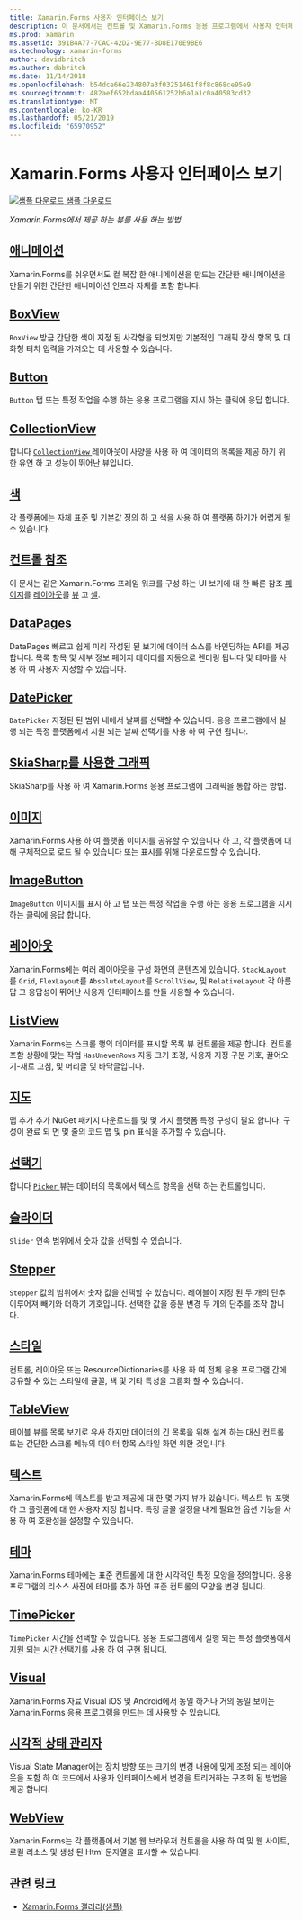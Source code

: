 ```yaml
---
title: Xamarin.Forms 사용자 인터페이스 보기
description: 이 문서에서는 컨트롤 및 Xamarin.Forms 응용 프로그램에서 사용자 인터페이스를 만들 때 사용할 수 있는 개념을 소개 합니다.
ms.prod: xamarin
ms.assetid: 391B4A77-7CAC-42D2-9E77-BD8E170E9BE6
ms.technology: xamarin-forms
author: davidbritch
ms.author: dabritch
ms.date: 11/14/2018
ms.openlocfilehash: b54dce66e234807a3f03251461f8f8c868ce95e9
ms.sourcegitcommit: 482aef652bdaa440561252b6a1a1c0a40583cd32
ms.translationtype: MT
ms.contentlocale: ko-KR
ms.lasthandoff: 05/21/2019
ms.locfileid: "65970952"
---
```

# <a name="xamarinforms-user-interface-views"></a>Xamarin.Forms 사용자 인터페이스 보기

[![샘플 다운로드](~/media/shared/download.png) 샘플 다운로드](https://developer.xamarin.com/samples/FormsGallery/)

_Xamarin.Forms에서 제공 하는 뷰를 사용 하는 방법_

## <a name="animationanimationindexmd"></a>[애니메이션](animation/index.md)

Xamarin.Forms를 쉬우면서도 컬 복잡 한 애니메이션을 만드는 간단한 애니메이션을 만들기 위한 간단한 애니메이션 인프라 자체를 포함 합니다.

## <a name="boxviewboxviewmd"></a>[BoxView](boxview.md)

`BoxView` 방금 간단한 색이 지정 된 사각형을 되었지만 기본적인 그래픽 장식 항목 및 대화형 터치 입력을 가져오는 데 사용할 수 있습니다.

## <a name="buttonbuttonmd"></a>[Button](button.md)

`Button` 탭 또는 특정 작업을 수행 하는 응용 프로그램을 지시 하는 클릭에 응답 합니다.

## <a name="collectionviewcollectionviewindexmd"></a>[CollectionView](collectionview/index.md)

합니다 [ `CollectionView` ](xref:Xamarin.Forms.CollectionView) 레이아웃이 사양을 사용 하 여 데이터의 목록을 제공 하기 위한 유연 하 고 성능이 뛰어난 뷰입니다.

## <a name="colorscolorsmd"></a>[색](colors.md)

각 플랫폼에는 자체 표준 및 기본값 정의 하 고 색을 사용 하 여 플랫폼 하기가 어렵게 될 수 있습니다.

## <a name="controls-referencecontrolsindexmd"></a>[컨트롤 참조](controls/index.md)

이 문서는 같은 Xamarin.Forms 프레임 워크를 구성 하는 UI 보기에 대 한 빠른 참조 [페이지](~/xamarin-forms/user-interface/controls/pages.md)를 [레이아웃](~/xamarin-forms/user-interface/controls/layouts.md)를 [뷰](~/xamarin-forms/user-interface/controls/views.md) 고 [셀](~/xamarin-forms/user-interface/controls/cells.md).

## <a name="datapagesdatapagesindexmd"></a>[DataPages](datapages/index.md)

DataPages 빠르고 쉽게 미리 작성된 된 보기에 데이터 소스를 바인딩하는 API를 제공 합니다. 목록 항목 및 세부 정보 페이지 데이터를 자동으로 렌더링 됩니다 및 테마를 사용 하 여 사용자 지정할 수 있습니다.

## <a name="datepickerdatepickermd"></a>[DatePicker](datepicker.md)

`DatePicker` 지정된 된 범위 내에서 날짜를 선택할 수 있습니다. 응용 프로그램에서 실행 되는 특정 플랫폼에서 지원 되는 날짜 선택기를 사용 하 여 구현 됩니다.

## <a name="graphics-with-skiasharpgraphicsskiasharpindexmd"></a>[SkiaSharp를 사용한 그래픽](graphics/skiasharp/index.md)

SkiaSharp를 사용 하 여 Xamarin.Forms 응용 프로그램에 그래픽을 통합 하는 방법.

## <a name="imagesimagesmd"></a>[이미지](images.md)

Xamarin.Forms 사용 하 여 플랫폼 이미지를 공유할 수 있습니다 하 고, 각 플랫폼에 대해 구체적으로 로드 될 수 있습니다 또는 표시를 위해 다운로드할 수 있습니다.

## <a name="imagebuttonimagebuttonmd"></a>[ImageButton](imagebutton.md)

`ImageButton` 이미지를 표시 하 고 탭 또는 특정 작업을 수행 하는 응용 프로그램을 지시 하는 클릭에 응답 합니다.

## <a name="layoutslayoutsindexmd"></a>[레이아웃](layouts/index.md)

Xamarin.Forms에는 여러 레이아웃을 구성 화면의 콘텐츠에 있습니다. `StackLayout`를 `Grid`, `FlexLayout`를 `AbsoluteLayout`를 `ScrollView`, 및 `RelativeLayout` 각 아름 답 고 응답성이 뛰어난 사용자 인터페이스를 만들 사용할 수 있습니다.

## <a name="listviewlistviewindexmd"></a>[ListView](listview/index.md)

Xamarin.Forms는 스크롤 행의 데이터를 표시할 목록 뷰 컨트롤을 제공 합니다. 컨트롤 포함 상황에 맞는 작업 `HasUnevenRows` 자동 크기 조정, 사용자 지정 구분 기호, 끌어오기-새로 고침, 및 머리글 및 바닥글입니다.

## <a name="mapsmapmd"></a>[지도](map.md)

맵 추가 추가 NuGet 패키지 다운로드를 및 몇 가지 플랫폼 특정 구성이 필요 합니다. 구성이 완료 되 면 몇 줄의 코드 맵 및 pin 표식을 추가할 수 있습니다.

## <a name="pickerpickerindexmd"></a>[선택기](picker/index.md)

합니다 [ `Picker` ](xref:Xamarin.Forms.Picker) 뷰는 데이터의 목록에서 텍스트 항목을 선택 하는 컨트롤입니다.

## <a name="sliderslidermd"></a>[슬라이더](slider.md)

`Slider` 연속 범위에서 숫자 값을 선택할 수 있습니다.

## <a name="steppersteppermd"></a>[Stepper](stepper.md)

`Stepper` 값의 범위에서 숫자 값을 선택할 수 있습니다. 레이블이 지정 된 두 개의 단추 이루어져 빼기와 더하기 기호입니다. 선택한 값을 증분 변경 두 개의 단추를 조작 합니다.

## <a name="stylesstylesindexmd"></a>[스타일](styles/index.md)

컨트롤, 레이아웃 또는 ResourceDictionaries를 사용 하 여 전체 응용 프로그램 간에 공유할 수 있는 스타일에 글꼴, 색 및 기타 특성을 그룹화 할 수 있습니다.

## <a name="tableviewtableviewmd"></a>[TableView](tableview.md)

테이블 뷰를 목록 보기로 유사 하지만 데이터의 긴 목록을 위해 설계 하는 대신 컨트롤 또는 간단한 스크롤 메뉴의 데이터 항목 스타일 화면 위한 것입니다.

## <a name="texttextindexmd"></a>[텍스트](text/index.md)

Xamarin.Forms에 텍스트를 받고 제공에 대 한 몇 가지 뷰가 있습니다. 텍스트 뷰 포맷 하 고 플랫폼에 대 한 사용자 지정 합니다. 특정 글꼴 설정을 내게 필요한 옵션 기능을 사용 하 여 호환성을 설정할 수 있습니다.

## <a name="themesthemesindexmd"></a>[테마](themes/index.md)

Xamarin.Forms 테마에는 표준 컨트롤에 대 한 시각적인 특정 모양을 정의합니다. 응용 프로그램의 리소스 사전에 테마를 추가 하면 표준 컨트롤의 모양을 변경 됩니다.

## <a name="timepickertimepickermd"></a>[TimePicker](timepicker.md)

`TimePicker` 시간을 선택할 수 있습니다. 응용 프로그램에서 실행 되는 특정 플랫폼에서 지원 되는 시간 선택기를 사용 하 여 구현 됩니다.

## <a name="visualvisualindexmd"></a>[Visual](visual/index.md)

Xamarin.Forms 자료 Visual iOS 및 Android에서 동일 하거나 거의 동일 보이는 Xamarin.Forms 응용 프로그램을 만드는 데 사용할 수 있습니다.

## <a name="visual-state-managervisual-state-managermd"></a>[시각적 상태 관리자](visual-state-manager.md)

Visual State Manager에는 장치 방향 또는 크기의 변경 내용에 맞게 조정 되는 레이아웃을 포함 하 여 코드에서 사용자 인터페이스에서 변경을 트리거하는 구조화 된 방법을 제공 합니다.

## <a name="webviewwebviewmd"></a>[WebView](webview.md)

Xamarin.Forms는 각 플랫폼에서 기본 웹 브라우저 컨트롤을 사용 하 여 및 웹 사이트, 로컬 리소스 및 생성 된 Html 문자열을 표시할 수 있습니다.

## <a name="related-links"></a>관련 링크

- [Xamarin.Forms 갤러리(샘플)](https://developer.xamarin.com/samples/FormsGallery/)
